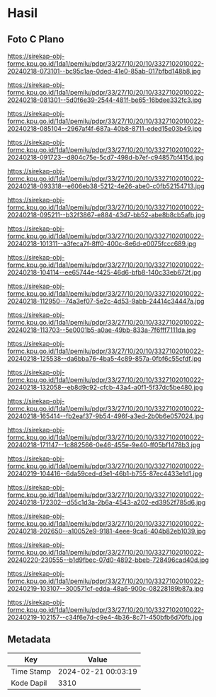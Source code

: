 # Hasil

## Foto C Plano

https://sirekap-obj-formc.kpu.go.id/1da1/pemilu/pdpr/33/27/10/20/10/3327102010022-20240218-073101--bc95c1ae-0ded-41e0-85ab-017bfbd148b8.jpg

https://sirekap-obj-formc.kpu.go.id/1da1/pemilu/pdpr/33/27/10/20/10/3327102010022-20240218-081301--5d0f6e39-2544-481f-be65-16bdee332fc3.jpg

https://sirekap-obj-formc.kpu.go.id/1da1/pemilu/pdpr/33/27/10/20/10/3327102010022-20240218-085104--2967af4f-687a-40b8-8711-eded15e03b49.jpg

https://sirekap-obj-formc.kpu.go.id/1da1/pemilu/pdpr/33/27/10/20/10/3327102010022-20240218-091723--d804c75e-5cd7-498d-b7ef-c94857bf415d.jpg

https://sirekap-obj-formc.kpu.go.id/1da1/pemilu/pdpr/33/27/10/20/10/3327102010022-20240218-093318--e606eb38-5212-4e26-abe0-c0fb52154713.jpg

https://sirekap-obj-formc.kpu.go.id/1da1/pemilu/pdpr/33/27/10/20/10/3327102010022-20240218-095211--b32f3867-e884-43d7-bb52-abe8b8cb5afb.jpg

https://sirekap-obj-formc.kpu.go.id/1da1/pemilu/pdpr/33/27/10/20/10/3327102010022-20240218-101311--a3feca7f-8ff0-400c-8e6d-e0075fccc689.jpg

https://sirekap-obj-formc.kpu.go.id/1da1/pemilu/pdpr/33/27/10/20/10/3327102010022-20240218-104114--ee65744e-f425-46d6-bfb8-140c33eb672f.jpg

https://sirekap-obj-formc.kpu.go.id/1da1/pemilu/pdpr/33/27/10/20/10/3327102010022-20240218-112950--74a3ef07-5e2c-4d53-9abb-24414c34447a.jpg

https://sirekap-obj-formc.kpu.go.id/1da1/pemilu/pdpr/33/27/10/20/10/3327102010022-20240218-113703--5e0001b5-a0ae-49bb-833a-7f6fff7111da.jpg

https://sirekap-obj-formc.kpu.go.id/1da1/pemilu/pdpr/33/27/10/20/10/3327102010022-20240218-125538--da6bba76-4ba5-4c89-857a-0fbf6c55cfdf.jpg

https://sirekap-obj-formc.kpu.go.id/1da1/pemilu/pdpr/33/27/10/20/10/3327102010022-20240218-132058--eb8d9c92-cfcb-43a4-a0f1-5f37dc5be480.jpg

https://sirekap-obj-formc.kpu.go.id/1da1/pemilu/pdpr/33/27/10/20/10/3327102010022-20240218-165414--fb2eaf37-9b54-496f-a3ed-2b0b6e057024.jpg

https://sirekap-obj-formc.kpu.go.id/1da1/pemilu/pdpr/33/27/10/20/10/3327102010022-20240218-171147--1c882566-0e46-455e-9e40-ff05bf1478b3.jpg

https://sirekap-obj-formc.kpu.go.id/1da1/pemilu/pdpr/33/27/10/20/10/3327102010022-20240219-104416--6da59ced-d3e1-46b1-b755-87ec4433e1d1.jpg

https://sirekap-obj-formc.kpu.go.id/1da1/pemilu/pdpr/33/27/10/20/10/3327102010022-20240218-172302--d55c1d3a-2b6a-4543-a202-ed3952f785d6.jpg

https://sirekap-obj-formc.kpu.go.id/1da1/pemilu/pdpr/33/27/10/20/10/3327102010022-20240218-202650--a10052e9-9181-4eee-9ca6-404b82eb1039.jpg

https://sirekap-obj-formc.kpu.go.id/1da1/pemilu/pdpr/33/27/10/20/10/3327102010022-20240220-230555--b1d9fbec-07d0-4892-bbeb-728496cad40d.jpg

https://sirekap-obj-formc.kpu.go.id/1da1/pemilu/pdpr/33/27/10/20/10/3327102010022-20240219-103107--300571cf-edda-48a6-900c-08228189b87a.jpg

https://sirekap-obj-formc.kpu.go.id/1da1/pemilu/pdpr/33/27/10/20/10/3327102010022-20240219-102157--c34f6e7d-c9e4-4b36-8c71-450bfb6d70fb.jpg


## Metadata

| Key        | Value               |
| ---------- | ------------------- |
| Time Stamp | 2024-02-21 00:03:19 |
| Kode Dapil | 3310                |



